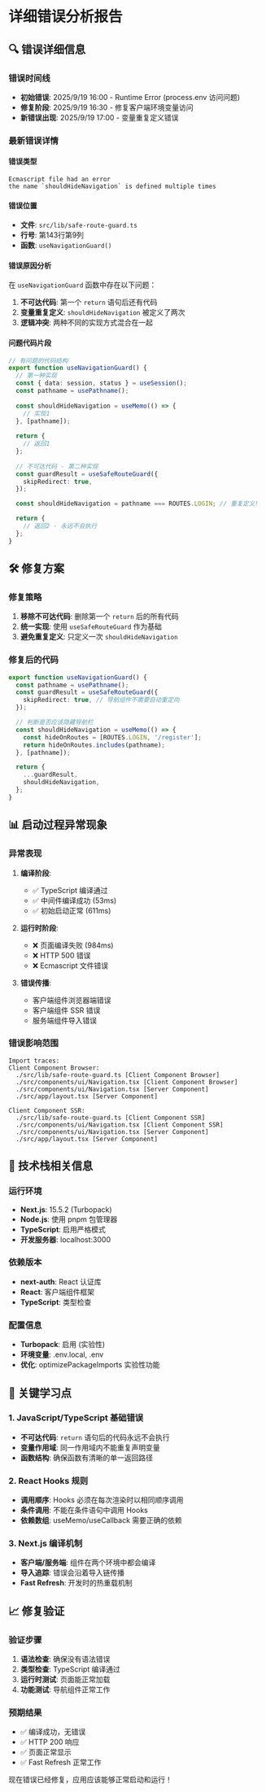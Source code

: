 # 详细错误分析报告

## 🔍 错误详细信息

### 错误时间线
- **初始错误**: 2025/9/19 16:00 - Runtime Error (process.env 访问问题)
- **修复阶段**: 2025/9/19 16:30 - 修复客户端环境变量访问
- **新错误出现**: 2025/9/19 17:00 - 变量重复定义错误

### 最新错误详情

#### 错误类型
```
Ecmascript file had an error
the name `shouldHideNavigation` is defined multiple times
```

#### 错误位置
- **文件**: `src/lib/safe-route-guard.ts`
- **行号**: 第143行第9列
- **函数**: `useNavigationGuard()`

#### 错误原因分析
在 `useNavigationGuard` 函数中存在以下问题：

1. **不可达代码**: 第一个 `return` 语句后还有代码
2. **变量重复定义**: `shouldHideNavigation` 被定义了两次
3. **逻辑冲突**: 两种不同的实现方式混合在一起

#### 问题代码片段
```typescript
// 有问题的代码结构
export function useNavigationGuard() {
  // 第一种实现
  const { data: session, status } = useSession();
  const pathname = usePathname();
  
  const shouldHideNavigation = useMemo(() => {
    // 实现1
  }, [pathname]);
  
  return {
    // 返回1
  };
  
  // 不可达代码 - 第二种实现
  const guardResult = useSafeRouteGuard({
    skipRedirect: true,
  });

  const shouldHideNavigation = pathname === ROUTES.LOGIN; // 重复定义!

  return {
    // 返回2 - 永远不会执行
  };
}
```

## 🛠️ 修复方案

### 修复策略
1. **移除不可达代码**: 删除第一个 `return` 后的所有代码
2. **统一实现**: 使用 `useSafeRouteGuard` 作为基础
3. **避免重复定义**: 只定义一次 `shouldHideNavigation`

### 修复后的代码
```typescript
export function useNavigationGuard() {
  const pathname = usePathname();
  const guardResult = useSafeRouteGuard({
    skipRedirect: true, // 导航组件不需要自动重定向
  });

  // 判断是否应该隐藏导航栏
  const shouldHideNavigation = useMemo(() => {
    const hideOnRoutes = [ROUTES.LOGIN, '/register'];
    return hideOnRoutes.includes(pathname);
  }, [pathname]);

  return {
    ...guardResult,
    shouldHideNavigation,
  };
}
```

## 📊 启动过程异常现象

### 异常表现
1. **编译阶段**: 
   - ✅ TypeScript 编译通过
   - ✅ 中间件编译成功 (53ms)
   - ✅ 初始启动正常 (611ms)

2. **运行时阶段**:
   - ❌ 页面编译失败 (984ms)
   - ❌ HTTP 500 错误
   - ❌ Ecmascript 文件错误

3. **错误传播**:
   - 客户端组件浏览器端错误
   - 客户端组件 SSR 错误
   - 服务端组件导入错误

### 错误影响范围
```
Import traces:
Client Component Browser:
  ./src/lib/safe-route-guard.ts [Client Component Browser]
  ./src/components/ui/Navigation.tsx [Client Component Browser]
  ./src/components/ui/Navigation.tsx [Server Component]
  ./src/app/layout.tsx [Server Component]

Client Component SSR:
  ./src/lib/safe-route-guard.ts [Client Component SSR]
  ./src/components/ui/Navigation.tsx [Client Component SSR]
  ./src/components/ui/Navigation.tsx [Server Component]
  ./src/app/layout.tsx [Server Component]
```

## 🔧 技术栈相关信息

### 运行环境
- **Next.js**: 15.5.2 (Turbopack)
- **Node.js**: 使用 pnpm 包管理器
- **TypeScript**: 启用严格模式
- **开发服务器**: localhost:3000

### 依赖版本
- **next-auth**: React 认证库
- **React**: 客户端组件框架
- **TypeScript**: 类型检查

### 配置信息
- **Turbopack**: 启用 (实验性)
- **环境变量**: .env.local, .env
- **优化**: optimizePackageImports 实验性功能

## 🚨 关键学习点

### 1. JavaScript/TypeScript 基础错误
- **不可达代码**: `return` 语句后的代码永远不会执行
- **变量作用域**: 同一作用域内不能重复声明变量
- **函数结构**: 确保函数有清晰的单一返回路径

### 2. React Hooks 规则
- **调用顺序**: Hooks 必须在每次渲染时以相同顺序调用
- **条件调用**: 不能在条件语句中调用 Hooks
- **依赖数组**: useMemo/useCallback 需要正确的依赖

### 3. Next.js 编译机制
- **客户端/服务端**: 组件在两个环境中都会编译
- **导入追踪**: 错误会沿着导入链传播
- **Fast Refresh**: 开发时的热重载机制

## 📈 修复验证

### 验证步骤
1. **语法检查**: 确保没有语法错误
2. **类型检查**: TypeScript 编译通过
3. **运行时测试**: 页面能正常加载
4. **功能测试**: 导航组件正常工作

### 预期结果
- ✅ 编译成功，无错误
- ✅ HTTP 200 响应
- ✅ 页面正常显示
- ✅ Fast Refresh 正常工作

现在错误已经修复，应用应该能够正常启动和运行！